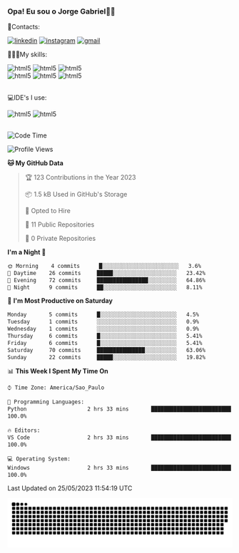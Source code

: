 
### Opa! Eu sou o Jorge Gabriel🤚🏾
📱Contacts: 

[![linkedin](https://img.shields.io/badge/LinkedIn-0077B5?style=for-the-badge&logo=linkedin&logoColor=white)](https://www.linkedin.com/in/jorge-g-717603souzag)
[![instagram](https://img.shields.io/badge/Instagram-E4405F?style=for-the-badge&logo=instagram&logoColor=white)](https://www.instagram.com/jorge__gabriel_/)
[![gmail](https://img.shields.io/badge/Gmail-D14836?style=for-the-badge&logo=gmail&logoColor=white)](https://mail.google.com/mail/u/0/?fs=1&tf=cm&source=mailto&to=gabrielgomes2003@gmail.com)

🧑🏾‍💻My skills:
<div <style>
    <img aling="center" alt="html5" src="https://img.shields.io/badge/Python-3776AB?style=for-the-badge&logo=python&logoColor=white"/> 
    <img aling="center" alt="html5" src="https://img.shields.io/badge/GIT-E44C30?style=for-the-badge&logo=git&logoColor=white"/>
    <img aling="center" alt="html5" src="https://img.shields.io/badge/Figma-F24E1E?style=for-the-badge&logo=figma&logoColor=white"/><br>
    <img aling="center" alt="html5" src="https://img.shields.io/badge/Microsoft_Office-D83B01?style=for-the-badge&logo=microsoft-office&logoColor=white"/> 
    <img aling="center" alt="html5" src="https://img.shields.io/badge/Adobe%20Illustrator-FF9A00?style=for-the-badge&logo=adobe%20illustrator&logoColor=white"/> 
    <img aling="center" alt="html5" src="https://img.shields.io/badge/Adobe%20Photoshop-31A8FF?style=for-the-badge&logo=Adobe%20Photoshop&logoColor=black"/> 
</div><br>

💻IDE's I use:
<div <style>
     <img aling="center" alt="html5" src="https://img.shields.io/badge/PyCharm-000000.svg?&style=for-the-badge&logo=PyCharm&logoColor=white"/>  
     <img aling="center" alt="html5" src="https://img.shields.io/badge/Visual_Studio_Code-0078D4?style=for-the-badge&logo=visual%20studio%20code&logoColor=white"/> 
</div><br>

<!--START_SECTION:waka-->
![Code Time](http://img.shields.io/badge/Code%20Time-59%20hrs%202%20mins-blue)

![Profile Views](http://img.shields.io/badge/Profile%20Views-0-blue)

**🐱 My GitHub Data** 

> 🏆 123 Contributions in the Year 2023
 > 
> 📦 1.5 kB Used in GitHub's Storage 
 > 
> 💼 Opted to Hire
 > 
> 📜 11 Public Repositories 
 > 
> 🔑 0 Private Repositories  
 > 
**I'm a Night 🦉** 

```text
🌞 Morning    4 commits      █░░░░░░░░░░░░░░░░░░░░░░░░   3.6% 
🌇 Daytime    26 commits     █████░░░░░░░░░░░░░░░░░░░░   23.42% 
🌃 Evening    72 commits     ████████████████░░░░░░░░░   64.86% 
🌙 Night      9 commits      ██░░░░░░░░░░░░░░░░░░░░░░░   8.11%

```
📅 **I'm Most Productive on Saturday** 

```text
Monday       5 commits      █░░░░░░░░░░░░░░░░░░░░░░░░   4.5% 
Tuesday      1 commits      ░░░░░░░░░░░░░░░░░░░░░░░░░   0.9% 
Wednesday    1 commits      ░░░░░░░░░░░░░░░░░░░░░░░░░   0.9% 
Thursday     6 commits      █░░░░░░░░░░░░░░░░░░░░░░░░   5.41% 
Friday       6 commits      █░░░░░░░░░░░░░░░░░░░░░░░░   5.41% 
Saturday     70 commits     ███████████████░░░░░░░░░░   63.06% 
Sunday       22 commits     █████░░░░░░░░░░░░░░░░░░░░   19.82%

```


📊 **This Week I Spent My Time On** 

```text
⌚︎ Time Zone: America/Sao_Paulo

💬 Programming Languages: 
Python                   2 hrs 33 mins       █████████████████████████   100.0%

🔥 Editors: 
VS Code                  2 hrs 33 mins       █████████████████████████   100.0%

💻 Operating System: 
Windows                  2 hrs 33 mins       █████████████████████████   100.0%

```


 Last Updated on 25/05/2023 11:54:19 UTC
<!--END_SECTION:waka-->





<img alt="github-snake" src="https://github.com/J0rgeGabriel/J0rgeGabriel/blob/output/github-contribution-grid-snake-dark.svg" />
